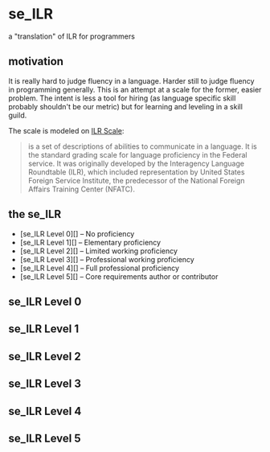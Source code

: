 # se_ILR
a "translation" of ILR for programmers

## motivation
It is really hard to judge fluency in a language. Harder still to judge fluency in programming generally. This is an attempt at a scale for the former, easier problem. The intent is less a tool for hiring (as language specific skill probably shouldn't be our metric) but for learning and leveling in a skill guild.

The scale is modeled on [ILR Scale](https://en.wikipedia.org/wiki/ILR_scale):
> is a set of descriptions of abilities to communicate in a language. It is the standard grading scale for language proficiency in the Federal service. It was originally developed by the Interagency Language Roundtable (ILR), which included representation by United States Foreign Service Institute, the predecessor of the National Foreign Affairs Training Center (NFATC).

## the se_ILR
- [se_ILR Level 0][] – No proficiency
- [se_ILR Level 1][] – Elementary proficiency
- [se_ILR Level 2][] – Limited working proficiency
- [se_ILR Level 3][] – Professional working proficiency
- [se_ILR Level 4][] – Full professional proficiency
- [se_ILR Level 5][] – Core requirements author or contributor

## se_ILR Level 0
## se_ILR Level 1
## se_ILR Level 2
## se_ILR Level 3
## se_ILR Level 4
## se_ILR Level 5
